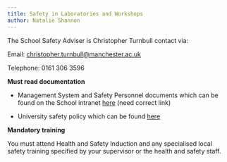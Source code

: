 ```yaml
---
title: Safety in Laboratories and Workshops
author: Natalie Shannon
---
```


The School Safety Adviser is Christopher Turnbull contact via:

Email: christopher.turnbull@manchester.ac.uk

Telephone: 0161 306 3596

**Must read documentation**

-   Management System and Safety Personnel documents which can be found
    on the School intranet
    [here](http://intranet.materials.manchester.ac.uk/safety/) (need
    correct link)

-   University safety policy which can be found
    [here](http://documents.manchester.ac.uk/DocuInfo.aspx?DocID=654)

**Mandatory training**

You must attend Health and Safety Induction and any specialised local
safety training specified by your supervisor or the health and safety
staff.
